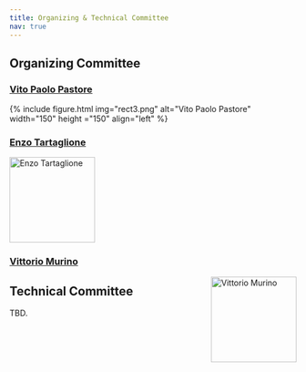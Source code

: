 ```yaml
---
title: Organizing & Technical Committee
nav: true
---
```


## Organizing Committee

### [Vito Paolo Pastore](https://scholar.google.com/citations?user=-boYCXcAAAAJ&hl=it)
{% include figure.html img="rect3.png" alt="Vito Paolo Pastore" width="150" height ="150" align="left" %}


### [Enzo Tartaglione](https://enzotarta.github.io/)
<img src="https://enzotarta.github.io/assets/img/foto_recentequadrata.png" alt="Enzo Tartaglione" width="150" height="150" align="center">


### [Vittorio Murino](https://www.vittoriomurino.com/)
<img src="https://www.vittoriomurino.com/wp-content/uploads/2023/07/cropped-Vitto2b-300dpi_edited.webp" alt="Vittorio Murino" width="150" height="150" align="right">


## Technical Committee

TBD.
